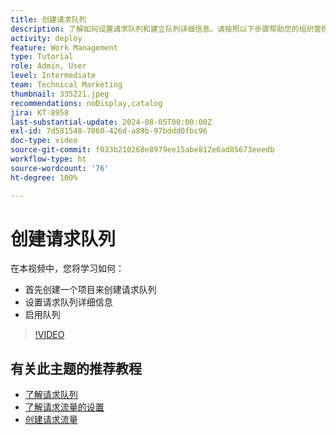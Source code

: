 ```yaml
---
title: 创建请求队列
description: 了解如何设置请求队列和建立队列详细信息。请按照以下步骤帮助您的组织管理工作量。
activity: deploy
feature: Work Management
type: Tutorial
role: Admin, User
level: Intermediate
team: Technical Marketing
thumbnail: 335221.jpeg
recommendations: noDisplay,catalog
jira: KT-8958
last-substantial-update: 2024-08-05T00:00:00Z
exl-id: 7d581548-7060-426d-a89b-97bddd0fbc96
doc-type: video
source-git-commit: f033b210268e8979ee15abe812e6ad85673eeedb
workflow-type: ht
source-wordcount: '76'
ht-degree: 100%

---
```


# 创建请求队列

在本视频中，您将学习如何：

* 首先创建一个项目来创建请求队列
* 设置请求队列详细信息
* 启用队列

>[!VIDEO](https://video.tv.adobe.com/v/335221/?quality=12&learn=on)

## 有关此主题的推荐教程

* [了解请求队列](/help/manage-work/request-queues/understand-request-queues.md)
* [了解请求流量的设置](/help/manage-work/request-queues/understand-settings-for-a-flow-request.md)
* [创建请求流量](/help/manage-work/request-queues/create-a-request-flow.md)

